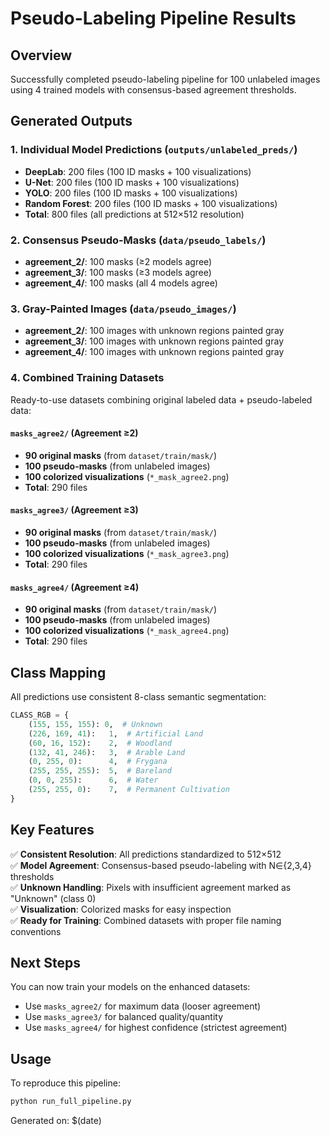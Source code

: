 # Pseudo-Labeling Pipeline Results

## Overview
Successfully completed pseudo-labeling pipeline for 100 unlabeled images using 4 trained models with consensus-based agreement thresholds.

## Generated Outputs

### 1. Individual Model Predictions (`outputs/unlabeled_preds/`)
- **DeepLab**: 200 files (100 ID masks + 100 visualizations)
- **U-Net**: 200 files (100 ID masks + 100 visualizations)  
- **YOLO**: 200 files (100 ID masks + 100 visualizations)
- **Random Forest**: 200 files (100 ID masks + 100 visualizations)
- **Total**: 800 files (all predictions at 512×512 resolution)

### 2. Consensus Pseudo-Masks (`data/pseudo_labels/`)
- **agreement_2/**: 100 masks (≥2 models agree)
- **agreement_3/**: 100 masks (≥3 models agree)  
- **agreement_4/**: 100 masks (all 4 models agree)

### 3. Gray-Painted Images (`data/pseudo_images/`)
- **agreement_2/**: 100 images with unknown regions painted gray
- **agreement_3/**: 100 images with unknown regions painted gray
- **agreement_4/**: 100 images with unknown regions painted gray

### 4. Combined Training Datasets
Ready-to-use datasets combining original labeled data + pseudo-labeled data:

#### `masks_agree2/` (Agreement ≥2)
- **90 original masks** (from `dataset/train/mask/`)
- **100 pseudo-masks** (from unlabeled images)  
- **100 colorized visualizations** (`*_mask_agree2.png`)
- **Total**: 290 files

#### `masks_agree3/` (Agreement ≥3)  
- **90 original masks** (from `dataset/train/mask/`)
- **100 pseudo-masks** (from unlabeled images)
- **100 colorized visualizations** (`*_mask_agree3.png`)
- **Total**: 290 files

#### `masks_agree4/` (Agreement ≥4)
- **90 original masks** (from `dataset/train/mask/`)  
- **100 pseudo-masks** (from unlabeled images)
- **100 colorized visualizations** (`*_mask_agree4.png`)
- **Total**: 290 files

## Class Mapping
All predictions use consistent 8-class semantic segmentation:

```python
CLASS_RGB = {
    (155, 155, 155): 0,  # Unknown
    (226, 169, 41):   1,  # Artificial Land
    (60, 16, 152):    2,  # Woodland
    (132, 41, 246):   3,  # Arable Land
    (0, 255, 0):      4,  # Frygana
    (255, 255, 255):  5,  # Bareland
    (0, 0, 255):      6,  # Water
    (255, 255, 0):    7,  # Permanent Cultivation
}
```

## Key Features
✅ **Consistent Resolution**: All predictions standardized to 512×512  
✅ **Model Agreement**: Consensus-based pseudo-labeling with N∈{2,3,4} thresholds  
✅ **Unknown Handling**: Pixels with insufficient agreement marked as "Unknown" (class 0)  
✅ **Visualization**: Colorized masks for easy inspection  
✅ **Ready for Training**: Combined datasets with proper file naming conventions

## Next Steps
You can now train your models on the enhanced datasets:
- Use `masks_agree2/` for maximum data (looser agreement)
- Use `masks_agree3/` for balanced quality/quantity  
- Use `masks_agree4/` for highest confidence (strictest agreement)

## Usage
To reproduce this pipeline:
```bash
python run_full_pipeline.py
```

Generated on: $(date)
